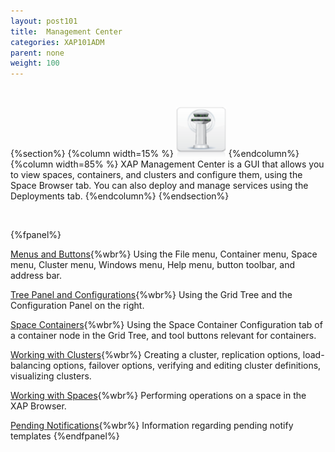 ```yaml
---
layout: post101
title:  Management Center
categories: XAP101ADM
parent: none
weight: 100
---
```


<br>

{%section%}
{%column width=15% %}
<img src="/attachment_files/subject/MonitoringAndManagement.png" width="80" height="80">
{%endcolumn%}
{%column width=85% %}
XAP Management Center is a GUI that allows you to view spaces, containers, and clusters and configure them, using the Space Browser tab. You can also deploy and manage services using the Deployments tab.
{%endcolumn%}
{%endsection%}

<br>

{%fpanel%}

[Menus and Buttons](./gigaspaces-browser-menus-and-buttons.html){%wbr%}
Using the File menu, Container menu, Space menu, Cluster menu, Windows menu, Help menu, button toolbar, and address bar.


[Tree Panel and Configurations](./gigaspaces-browser-tree-panel-and-configuration-panel.html){%wbr%}
Using the Grid Tree and the Configuration Panel on the right.

[Space Containers](./gigaspaces-browser-managing-space-container.html){%wbr%}
Using the Space Container Configuration tab of a container node in the Grid Tree, and tool buttons relevant for containers.


[Working with Clusters](./working-with-clusters---gigaspaces-browser.html){%wbr%}
Creating a cluster, replication options, load-balancing options, failover options, verifying and editing cluster definitions, visualizing clusters.


[Working with Spaces](./working-with-spaces---gigaspaces-browser.html){%wbr%}
Performing operations on a space in the XAP Browser.


[Pending Notifications](./pending-notify-templates-information.html){%wbr%}
Information regarding pending notify templates
 {%endfpanel%}
